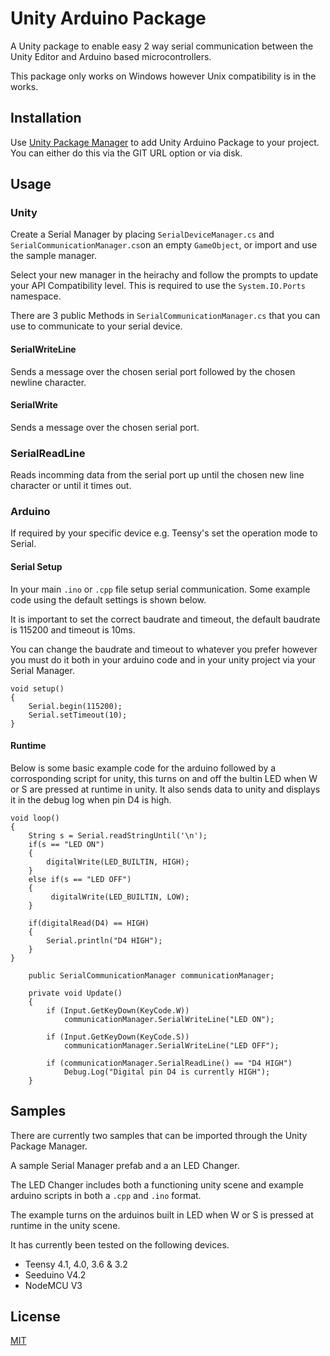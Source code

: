 # Unity Arduino Package

A Unity package to enable easy 2 way serial communication between the Unity Editor and Arduino based microcontrollers. 

This package only works on Windows however Unix compatibility is in the works.

## Installation

Use [Unity Package Manager](https://docs.unity3d.com/Manual/upm-ui.html) to add Unity Arduino Package to your project. You can either do this via the GIT URL option or via disk.

## Usage
### Unity
Create a Serial Manager by placing ```SerialDeviceManager.cs``` and ```SerialCommunicationManager.cs```on an empty ```GameObject```, or import and use the sample manager.

Select your new manager in the heirachy and follow the prompts to update your API Compatibility level. This is required to use the ```System.IO.Ports``` namespace.

There are 3 public Methods in  ```SerialCommunicationManager.cs``` that you can use to communicate to your serial device.

#### SerialWriteLine
Sends a message over the chosen serial port followed by the chosen newline character. 
#### SerialWrite
Sends a message over the chosen serial port.
### SerialReadLine 
Reads incomming data from the serial port up until the chosen new line character or until it times out.

### Arduino
If required by your specific device e.g. Teensy's set the operation mode to Serial.

#### Serial Setup
In your main ```.ino``` or ```.cpp``` file setup serial communication.  Some example code using the default settings is shown below.

It is important to set the correct baudrate and timeout, the default baudrate is 115200 and timeout is 10ms.

You can change the baudrate and timeout to whatever you prefer however you must do it both in your arduino code and in your unity project via your Serial Manager.

```
void setup() 
{
  	Serial.begin(115200);
  	Serial.setTimeout(10);
}
```

#### Runtime
Below is some basic example code for the arduino followed by a corrosponding script for unity, this turns on and off the bultin LED when W or S are pressed at runtime in unity. It also sends data to unity and displays it in the debug log when pin D4 is high. 
```
void loop() 
{
  	String s = Serial.readStringUntil('\n');
  	if(s == "LED ON")
  	{
   		digitalWrite(LED_BUILTIN, HIGH);
  	}
  	else if(s == "LED OFF")
  	{
   		 digitalWrite(LED_BUILTIN, LOW);
  	}
	
  	if(digitalRead(D4) == HIGH)
  	{
  		Serial.println("D4 HIGH");
  	}
}
```

```
    public SerialCommunicationManager communicationManager;

    private void Update()
    {
     	if (Input.GetKeyDown(KeyCode.W))
        	communicationManager.SerialWriteLine("LED ON");
        
    	if (Input.GetKeyDown(KeyCode.S))
        	communicationManager.SerialWriteLine("LED OFF");

     	if (communicationManager.SerialReadLine() == "D4 HIGH")
        	Debug.Log("Digital pin D4 is currently HIGH");
    }
```

## Samples
There are currently two samples that can be imported through the Unity Package Manager.

A sample Serial Manager prefab and a an LED Changer.

The LED Changer includes both a functioning unity scene and example arduino scripts in both a ```.cpp``` and ```.ino``` format.

The example turns on the arduinos built in LED when W or S is pressed at runtime in the unity scene.

It has currently been tested on the following devices.

- Teensy 4.1, 4.0, 3.6 & 3.2
- Seeduino V4.2
- NodeMCU V3

## License
[MIT](https://choosealicense.com/licenses/mit/)
